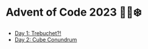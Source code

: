 # Advent of Code 2023 🧝🎄❄️

- [Day 1: Trebuchet?!](https://github.com/drangovski/advent-of-code-2023/tree/main/day-01)
- [Day 2: Cube Conundrum](https://github.com/drangovski/advent-of-code-2023/tree/main/day-02)
